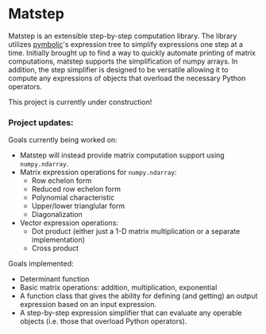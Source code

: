 # Matstep

Matstep is an extensible step-by-step computation library. The library utilizes [pymbolic](https://github.com/inducer/pymbolic)'s expression tree to simplify expressions one step at a time. Initially brought up to find a way to quickly automate printing of matrix computations, matstep supports the simplification of numpy arrays. In addition, the step simplifier is designed to be versatile allowing it to compute any expressions of objects that overload the necessary Python operators.

This project is currently under construction!

### Project updates:

Goals currently being worked on:
- Matstep will instead provide matrix computation support using `numpy.ndarray`.
- Matrix expression operations for `numpy.ndarray`:
    - Row echelon form
    - Reduced row echelon form
    - Polynomial characteristic
    - Upper/lower trianglular form
    - Diagonalization
- Vector expression operations:
    - Dot product (either just a 1-D matrix multiplication or a separate implementation)
    - Cross product

Goals implemented:
- Determinant function
- Basic matrix operations: addition, multiplication, exponential
- A function class that gives the ability for defining (and getting) an output expression based on an input expression.
- A step-by-step expression simplifier that can evaluate any operable objects (i.e. those that overload Python operators).
